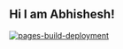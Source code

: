## Hi I am Abhishesh!

[![pages-build-deployment](https://github.com/abhishesh/abhishesh.github.io/actions/workflows/pages/pages-build-deployment/badge.svg)](https://github.com/abhishesh/abhishesh.github.io/actions/workflows/pages/pages-build-deployment)